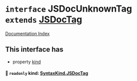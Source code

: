 # `interface` JSDocUnknownTag `extends` [JSDocTag](../private.interface.JSDocTag/README.md)

[Documentation Index](../README.md)

## This interface has

- property [kind](#-readonly-kind-syntaxkindjsdoctag)


#### 📄 `readonly` kind: [SyntaxKind.JSDocTag](../private.enum.SyntaxKind/README.md#jsdoctag--327)



